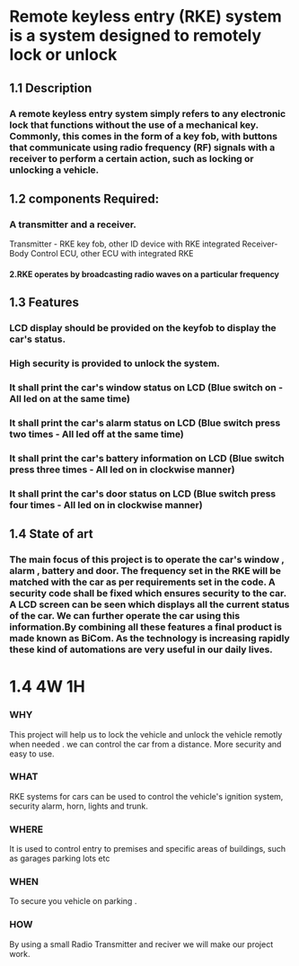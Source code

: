 
# Remote keyless entry (RKE) system is a system designed to remotely lock or unlock
## 1.1 Description
### A remote keyless entry system simply refers to any electronic lock that functions without the use of a mechanical key. Commonly, this comes in the form of a key fob, with buttons that communicate using radio frequency (RF) signals with a receiver to perform a certain action, such as locking or unlocking a vehicle.
## 1.2 components Required:
### A transmitter and a receiver.
Transmitter - RKE key fob, other ID device with RKE integrated Receiver-Body Control ECU, other ECU with integrated RKE
#### 2.RKE operates by broadcasting radio waves on a particular frequency

## 1.3 Features
### LCD display should be provided on the keyfob to display the car's status.
### High security is provided to unlock the system.
### It shall print the car's window status on LCD (Blue switch on - All led on at the same time)
### It shall print the car's alarm status on LCD (Blue switch press two times - All led off at the same time)
### It shall print the car's battery information on LCD (Blue switch press three times - All led on in clockwise manner)
### It shall print the car's door status on LCD (Blue switch press four times - All led on in clockwise manner)

## 1.4 State of art
### The main focus of this project is to operate the car's window , alarm , battery and door. The frequency set in the RKE will be matched with the car as per requirements set in the code. A security code shall be fixed which ensures security to the car. A LCD screen can be seen which displays all the current status of the car. We can further operate the car using this information.By combining all these features a final product is made known as BiCom. As the technology is increasing rapidly these kind of automations are very useful in our daily lives.

# 1.4 4W 1H


### WHY
This project will help us to lock the vehicle and unlock the vehicle remotly when needed .
 we can control the car from a distance. More security and easy to use. 


### WHAT
 RKE systems for cars can be used to control the vehicle's ignition system, security alarm, horn, lights and trunk.


### WHERE
It is used to control entry to premises and specific areas of buildings, such as garages parking lots etc
 
### WHEN

To secure you vehicle on parking .    

### HOW
By using a small Radio Transmitter and reciver we will make our project work.
